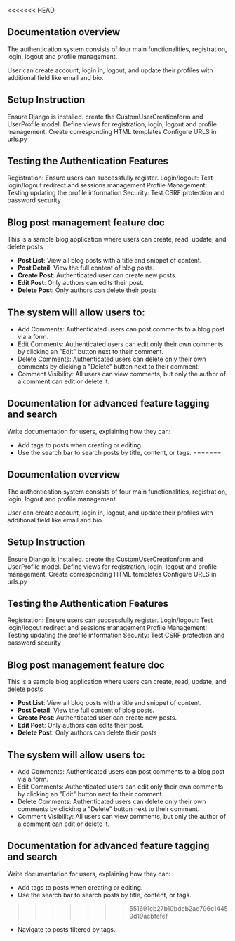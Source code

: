 <<<<<<< HEAD
## Documentation overview

The authentication system consists of four main functionalities, registration, login, logout and profile
management.

User can create account, login in, logout, and update their profiles with additional field like email and bio.

## Setup Instruction

Ensure Django is installed.
create the CustomUserCreationform and UserProfile model.
Define views for registration, login, logout and profile management.
Create corresponding HTML templates
Configure URLS in urls.py

## Testing the Authentication Features

Registration: Ensure users can successfully register.
Login/logout: Test login/logout redirect and sessions management
Profile Management: Testing updating the profile information
Security: Test CSRF protection and password security

## Blog post management feature doc

This is a sample blog application where users can create, read, update, and delete posts

- **Post List**: View all blog posts with a title and snippet of content.
- **Post Detail**: View the full content of blog posts.
- **Create Post**: Authenticated user can create new posts.
- **Edit Post**: Only authors can edits their post.
- **Delete Post**: Only authors can delete their posts

## The system will allow users to:

- Add Comments: Authenticated users can post comments to a blog post via a form.
- Edit Comments: Authenticated users can edit only their own comments by clicking an "Edit" button next to their comment.
- Delete Comments: Authenticated users can delete only their own comments by clicking a "Delete" button next to their comment.
- Comment Visibility: All users can view comments, but only the author of a comment can edit or delete it.

 ## Documentation for advanced feature tagging and search
Write documentation for users, explaining how they can:

- Add tags to posts when creating or editing.
- Use the search bar to search posts by title, content, or tags.
=======
## Documentation overview

The authentication system consists of four main functionalities, registration, login, logout and profile
management.

User can create account, login in, logout, and update their profiles with additional field like email and bio.

## Setup Instruction

Ensure Django is installed.
create the CustomUserCreationform and UserProfile model.
Define views for registration, login, logout and profile management.
Create corresponding HTML templates
Configure URLS in urls.py

## Testing the Authentication Features

Registration: Ensure users can successfully register.
Login/logout: Test login/logout redirect and sessions management
Profile Management: Testing updating the profile information
Security: Test CSRF protection and password security

## Blog post management feature doc

This is a sample blog application where users can create, read, update, and delete posts

- **Post List**: View all blog posts with a title and snippet of content.
- **Post Detail**: View the full content of blog posts.
- **Create Post**: Authenticated user can create new posts.
- **Edit Post**: Only authors can edits their post.
- **Delete Post**: Only authors can delete their posts

## The system will allow users to:

- Add Comments: Authenticated users can post comments to a blog post via a form.
- Edit Comments: Authenticated users can edit only their own comments by clicking an "Edit" button next to their comment.
- Delete Comments: Authenticated users can delete only their own comments by clicking a "Delete" button next to their comment.
- Comment Visibility: All users can view comments, but only the author of a comment can edit or delete it.

 ## Documentation for advanced feature tagging and search
Write documentation for users, explaining how they can:

- Add tags to posts when creating or editing.
- Use the search bar to search posts by title, content, or tags.
>>>>>>> 551691cb27b10bdeb2ae796c14459d19acbfefef
- Navigate to posts filtered by tags.